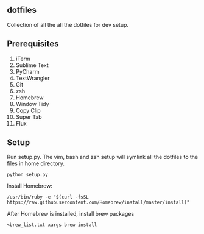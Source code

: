 ## **dotfiles**

Collection of all the all the dotfiles for dev setup.

## **Prerequisites**

1.  iTerm 
2.  Sublime Text
3.  PyCharm
4.  TextWrangler
5.  Git
6.  zsh
7.  Homebrew
8.  Window Tidy
9.  Copy Clip
10. Super Tab
11. Flux


## **Setup**

Run setup.py. The vim, bash and zsh setup will symlink all the dotfiles 
to the files in home directory.

```
python setup.py
```

Install Homebrew:

```
/usr/bin/ruby -e "$(curl -fsSL https://raw.githubusercontent.com/Homebrew/install/master/install)"
```

After Homebrew is installed, install brew packages

``` 
<brew_list.txt xargs brew install
```